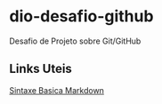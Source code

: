 # dio-desafio-github
Desafio de Projeto sobre Git/GitHub

## Links Uteis
[Sintaxe Basica Markdown](https://www.markdownguide.org/)
